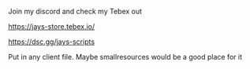 Join my discord and check my Tebex out

https://jays-store.tebex.io/

https://dsc.gg/jays-scripts

Put in any client file. Maybe smallresources would be a good place for it
